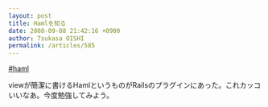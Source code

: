 ```yaml
---
layout: post
title: Hamlを知る
date: 2008-09-08 21:42:16 +0900
author: Tsukasa OISHI
permalink: /articles/585
---
```



[#haml](http://haml.hamptoncatlin.com/)  

viewが簡潔に書けるHamlというものがRailsのプラグインにあった。これカッコいいなあ。今度勉強してみよう。  

